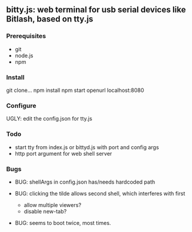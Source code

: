 ## bitty.js: web terminal for usb serial devices like Bitlash, based on tty.js


### Prerequisites

 * git
 * node.js
 * npm

### Install

git clone...
npm install
npm start
openurl localhost:8080

### Configure

UGLY: edit the config.json for tty.js

### Todo

  * start tty from index.js or bittyd.js with port and config args
  * http port argument for web shell server

### Bugs

  * BUG: shellArgs in config.json has/needs hardcoded path

  * BUG: clicking the tilde allows second shell, which interferes with first
	* allow multiple viewers?
	* disable new-tab?
  
  * BUG: seems to boot twice, most times.

	